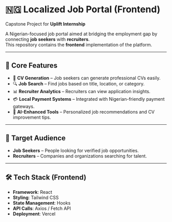 # 🇳🇬 Localized Job Portal (Frontend)

Capstone Project for **Uplift Internship**  

A Nigerian-focused job portal aimed at bridging the employment gap by connecting **job seekers** with **recruiters**.  
This repository contains the **frontend** implementation of the platform.  

---

## 🚀 Core Features
- 📝 **CV Generation** – Job seekers can generate professional CVs easily.  
- 🔍 **Job Search** – Find jobs based on title, location, or category.  
- 📊 **Recruiter Analytics** – Recruiters can view application insights.  
- 💳 **Local Payment Systems** – Integrated with Nigerian-friendly payment gateways.  
- 🤖 **AI-Enhanced Tools** – Personalized job recommendations and CV improvement tips.  

---

## 🎯 Target Audience
- **Job Seekers** – People looking for verified job opportunities.  
- **Recruiters** – Companies and organizations searching for talent.  

---

## 🛠️ Tech Stack (Frontend)
- **Framework**: React  
- **Styling**: Tailwind CSS  
- **State Management**: Hooks  
- **API Calls**: Axios / Fetch API  
- **Deployment**: Vercel   

